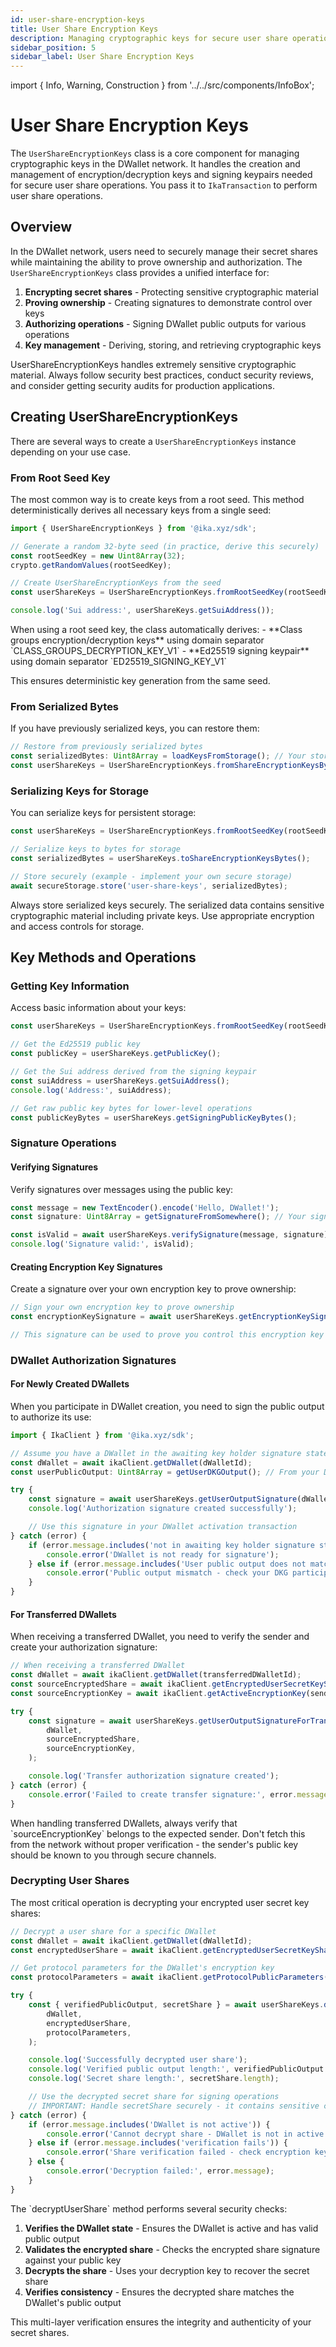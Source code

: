 ```yaml
---
id: user-share-encryption-keys
title: User Share Encryption Keys
description: Managing cryptographic keys for secure user share operations in DWallet
sidebar_position: 5
sidebar_label: User Share Encryption Keys
---
```


import { Info, Warning, Construction } from '../../src/components/InfoBox';

# User Share Encryption Keys

<Construction />

The `UserShareEncryptionKeys` class is a core component for managing cryptographic keys in the DWallet network. It handles the creation and management of encryption/decryption keys and signing keypairs needed for secure user share operations. You pass it to `IkaTransaction` to perform user share operations.

## Overview

In the DWallet network, users need to securely manage their secret shares while maintaining the ability to prove ownership and authorization. The `UserShareEncryptionKeys` class provides a unified interface for:

1. **Encrypting secret shares** - Protecting sensitive cryptographic material
2. **Proving ownership** - Creating signatures to demonstrate control over keys
3. **Authorizing operations** - Signing DWallet public outputs for various operations
4. **Key management** - Deriving, storing, and retrieving cryptographic keys

<Info title="Security Reminder">
UserShareEncryptionKeys handles extremely sensitive cryptographic material. Always follow security best practices, conduct security reviews, and consider getting security audits for production applications.
</Info>

## Creating UserShareEncryptionKeys

There are several ways to create a `UserShareEncryptionKeys` instance depending on your use case.

### From Root Seed Key

The most common way is to create keys from a root seed. This method deterministically derives all necessary keys from a single seed:

```typescript
import { UserShareEncryptionKeys } from '@ika.xyz/sdk';

// Generate a random 32-byte seed (in practice, derive this securely)
const rootSeedKey = new Uint8Array(32);
crypto.getRandomValues(rootSeedKey);

// Create UserShareEncryptionKeys from the seed
const userShareKeys = UserShareEncryptionKeys.fromRootSeedKey(rootSeedKey);

console.log('Sui address:', userShareKeys.getSuiAddress());
```

<Info title="Key Derivation">
When using a root seed key, the class automatically derives:
- **Class groups encryption/decryption keys** using domain separator `CLASS_GROUPS_DECRYPTION_KEY_V1`
- **Ed25519 signing keypair** using domain separator `ED25519_SIGNING_KEY_V1`

This ensures deterministic key generation from the same seed.
</Info>

### From Serialized Bytes

If you have previously serialized keys, you can restore them:

```typescript
// Restore from previously serialized bytes
const serializedBytes: Uint8Array = loadKeysFromStorage(); // Your storage logic
const userShareKeys = UserShareEncryptionKeys.fromShareEncryptionKeysBytes(serializedBytes);
```

### Serializing Keys for Storage

You can serialize keys for persistent storage:

```typescript
const userShareKeys = UserShareEncryptionKeys.fromRootSeedKey(rootSeedKey);

// Serialize keys to bytes for storage
const serializedBytes = userShareKeys.toShareEncryptionKeysBytes();

// Store securely (example - implement your own secure storage)
await secureStorage.store('user-share-keys', serializedBytes);
```

<Warning title="Security Warning">
Always store serialized keys securely. The serialized data contains sensitive cryptographic material including private keys. Use appropriate encryption and access controls for storage.
</Warning>

## Key Methods and Operations

### Getting Key Information

Access basic information about your keys:

```typescript
const userShareKeys = UserShareEncryptionKeys.fromRootSeedKey(rootSeedKey);

// Get the Ed25519 public key
const publicKey = userShareKeys.getPublicKey();

// Get the Sui address derived from the signing keypair
const suiAddress = userShareKeys.getSuiAddress();
console.log('Address:', suiAddress);

// Get raw public key bytes for lower-level operations
const publicKeyBytes = userShareKeys.getSigningPublicKeyBytes();
```

### Signature Operations

#### Verifying Signatures

Verify signatures over messages using the public key:

```typescript
const message = new TextEncoder().encode('Hello, DWallet!');
const signature: Uint8Array = getSignatureFromSomewhere(); // Your signature source

const isValid = await userShareKeys.verifySignature(message, signature);
console.log('Signature valid:', isValid);
```

#### Creating Encryption Key Signatures

Create a signature over your own encryption key to prove ownership:

```typescript
// Sign your own encryption key to prove ownership
const encryptionKeySignature = await userShareKeys.getEncryptionKeySignature();

// This signature can be used to prove you control this encryption key
```

### DWallet Authorization Signatures

#### For Newly Created DWallets

When you participate in DWallet creation, you need to sign the public output to authorize its use:

```typescript
import { IkaClient } from '@ika.xyz/sdk';

// Assume you have a DWallet in the awaiting key holder signature state
const dWallet = await ikaClient.getDWallet(dWalletId);
const userPublicOutput: Uint8Array = getUserDKGOutput(); // From your DKG participation

try {
	const signature = await userShareKeys.getUserOutputSignature(dWallet, userPublicOutput);
	console.log('Authorization signature created successfully');

	// Use this signature in your DWallet activation transaction
} catch (error) {
	if (error.message.includes('not in awaiting key holder signature state')) {
		console.error('DWallet is not ready for signature');
	} else if (error.message.includes('User public output does not match')) {
		console.error('Public output mismatch - check your DKG participation');
	}
}
```

#### For Transferred DWallets

When receiving a transferred DWallet, you need to verify the sender and create your authorization signature:

```typescript
// When receiving a transferred DWallet
const dWallet = await ikaClient.getDWallet(transferredDWalletId);
const sourceEncryptedShare = await ikaClient.getEncryptedUserSecretKeyShare(shareId);
const sourceEncryptionKey = await ikaClient.getActiveEncryptionKey(senderAddress);

try {
	const signature = await userShareKeys.getUserOutputSignatureForTransferredDWallet(
		dWallet,
		sourceEncryptedShare,
		sourceEncryptionKey,
	);

	console.log('Transfer authorization signature created');
} catch (error) {
	console.error('Failed to create transfer signature:', error.message);
}
```

<Warning title="Security Warning">
When handling transferred DWallets, always verify that `sourceEncryptionKey` belongs to the expected sender. Don't fetch this from the network without proper verification - the sender's public key should be known to you through secure channels.
</Warning>

### Decrypting User Shares

The most critical operation is decrypting your encrypted user secret key shares:

```typescript
// Decrypt a user share for a specific DWallet
const dWallet = await ikaClient.getDWallet(dWalletId);
const encryptedUserShare = await ikaClient.getEncryptedUserSecretKeyShare(shareId);

// Get protocol parameters for the DWallet's encryption key
const protocolParameters = await ikaClient.getProtocolPublicParameters(dWallet);

try {
	const { verifiedPublicOutput, secretShare } = await userShareKeys.decryptUserShare(
		dWallet,
		encryptedUserShare,
		protocolParameters,
	);

	console.log('Successfully decrypted user share');
	console.log('Verified public output length:', verifiedPublicOutput.length);
	console.log('Secret share length:', secretShare.length);

	// Use the decrypted secret share for signing operations
	// IMPORTANT: Handle secretShare securely - it contains sensitive cryptographic material
} catch (error) {
	if (error.message.includes('DWallet is not active')) {
		console.error('Cannot decrypt share - DWallet is not in active state');
	} else if (error.message.includes('verification fails')) {
		console.error('Share verification failed - check encryption key and DWallet state');
	} else {
		console.error('Decryption failed:', error.message);
	}
}
```

<Info title="Decryption Process">
The `decryptUserShare` method performs several security checks:

1. **Verifies the DWallet state** - Ensures the DWallet is active and has valid public output
2. **Validates the encrypted share** - Checks the encrypted share signature against your public key
3. **Decrypts the share** - Uses your decryption key to recover the secret share
4. **Verifies consistency** - Ensures the decrypted share matches the DWallet's public output

This multi-layer verification ensures the integrity and authenticity of your secret shares.
</Info>
